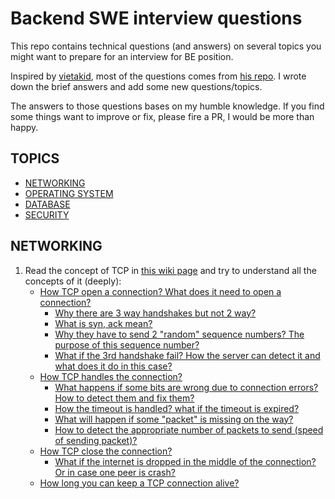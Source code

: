 # Backend SWE interview questions

This repo contains technical questions (and answers) on several topics you might want to prepare for an interview for BE position.

Inspired by [vietakid](https://github.com/vietnakid), most of the questions comes from [his repo](https://github.com/vietnakid/learning-material/blob/master/computer-science/cs_questions.md). I wrote down the brief answers and add some new questions/topics.

The answers to those questions bases on my humble knowledge. If you find some things want to improve or fix, please fire a PR, I would be more than happy.

## TOPICS

- [NETWORKING](#networking)
- [OPERATING SYSTEM](#operating-system)
- [DATABASE](#database)
- [SECURITY](#security)

## NETWORKING

1. Read the concept of TCP in [this wiki page](https://en.wikipedia.org/wiki/Transmission_Control_Protocol) and try to understand all the concepts of it (deeply):
    - [How TCP open a connection? What does it need to open a connection?](/answers/networking.md#How-TCP-open-a-connection?-What-does-it-need-to-open-a-connection?)
        + [Why there are 3 way handshakes but not 2 way?](/answers/networking.md#Why-there-are-3-way-handshakes-but-not-2-way?)
        + [What is syn, ack mean?](/answers/networking.md#What-is-syn,-ack-mean?)
        + [Why they have to send 2 "random" sequence numbers? The purpose of this sequence number?](/answers/networking.md#Why-they-have-to-send-2-"random"-sequence-numbers?-The-purpose-of-this-sequence-number?)
        + [What if the 3rd handshake fail? How the server can detect it and what does it do in this case?](/answers/networking.md#What-if-the-3rd-handshake-fail?-How-the-server-can-detect-it-and-what-does-it-do-in-this-case?)
    - [How TCP handles the connection?](/answers/networking.md#How-TCP-handles-the-connection?)
        + [What happens if some bits are wrong due to connection errors? How to detect them and fix them?](/answers/networking.md#What-happens-if-some-bits-are-wrong-due-to-connection-errors?-How-to-detect-them-and-fix-them?)
        + [How the timeout is handled? what if the timeout is expired?](/answers/networking.md#How-the-timeout-is-handled?-what-if-the-timeout-is-expired?)
        + [What will happen if some "packet" is missing on the way?](/answers/networking.md#What-will-happen-if-some-"packet"-is-missing-on-the-way?)
        + [How to detect the appropriate number of packets to send (speed of sending packet)?](/answers/networking.md#How-to-detect-the-appropriate-number-of-packets-to-send-(speed-of-sending-packet)?)
    - [How TCP close the connection?](/answers/networking.md#How-TCP-close-the-connection?)
        + [What if the internet is dropped in the middle of the connection? Or in case one peer is crash?](/answers/networking.md#What-if-the-internet-is-dropped-in-the-middle-of-the-connection?-Or-in-case-one-peer-is-crash?)
    - [How long you can keep a TCP connection alive?](/answers/networking.md#How-long-you-can-keep-a-TCP-connection-alive?)

